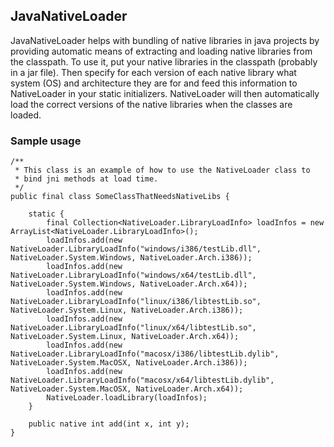 ## JavaNativeLoader ##

JavaNativeLoader helps with bundling of native libraries in java projects by providing automatic means of extracting and loading native libraries from the classpath.
To use it, put your native libraries in the classpath (probably in a jar file).
Then specify for each version of each native library what system (OS) and architecture they are for and feed this information to NativeLoader in your static initializers.
NativeLoader will then automatically load the correct versions of the native libraries when the classes are loaded.

### Sample usage ###

    /**
     * This class is an example of how to use the NativeLoader class to
     * bind jni methods at load time.
     */
    public final class SomeClassThatNeedsNativeLibs {

        static {
            final Collection<NativeLoader.LibraryLoadInfo> loadInfos = new ArrayList<NativeLoader.LibraryLoadInfo>();
            loadInfos.add(new NativeLoader.LibraryLoadInfo("windows/i386/testLib.dll", NativeLoader.System.Windows, NativeLoader.Arch.i386));
            loadInfos.add(new NativeLoader.LibraryLoadInfo("windows/x64/testLib.dll", NativeLoader.System.Windows, NativeLoader.Arch.x64));
            loadInfos.add(new NativeLoader.LibraryLoadInfo("linux/i386/libtestLib.so", NativeLoader.System.Linux, NativeLoader.Arch.i386));
            loadInfos.add(new NativeLoader.LibraryLoadInfo("linux/x64/libtestLib.so", NativeLoader.System.Linux, NativeLoader.Arch.x64));
            loadInfos.add(new NativeLoader.LibraryLoadInfo("macosx/i386/libtestLib.dylib", NativeLoader.System.MacOSX, NativeLoader.Arch.i386));
            loadInfos.add(new NativeLoader.LibraryLoadInfo("macosx/x64/libtestLib.dylib", NativeLoader.System.MacOSX, NativeLoader.Arch.x64));
            NativeLoader.loadLibrary(loadInfos);
        }

        public native int add(int x, int y);
    }


